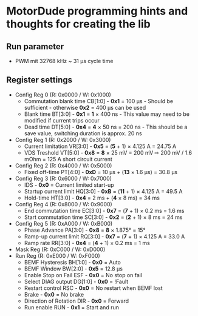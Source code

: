 # MotorDude programming hints and thoughts for creating the lib

## Run parameter
- PWM mit 32768 kHz ~ 31 µs cycle time

## Register settings
- Config Reg 0 (R: 0x0000 / W: 0x1000)
    * Commutation blank time CB[1:0] - **0x1** = 100 µs - Should be sufficient - otherwise **0x2** = 400 µs can be used
    * Blank time BT[3:0] - **0x1** = **1** × 400 ns - This value may need to be modified if current trips occur
    * Dead time DT[5:0] - **0x4** = **4** × 50 ns = 200 ns - This should be a save value, switching duration is approx. 20 ns
- Config Reg 1 (R: 0x2000 / W: 0x3000)
    * Current limitation VR[3:0] - **0x5** = (**5** + 1) × 4.125 A = 24.75 A
    * VDS Treshold VT[5:0] - **0x8** = **8** × 25 mV = 200 mV ⇨ 200 mV / 1.6 mOhm = 125 A short circuit current
- Config Reg 2 (R: 0x4000 / W: 0x5000)
    * Fixed off-time PT[4:0] - **0xD** = 10 µs + (**13** × 1.6 µs) = 30.8 µs
- Config Reg 3 (R: 0x6000 / W: 0x7000)
    * IDS - **0x0** = Current limited start-up
    * Startup current limit HQ[3:0] - **0xB** = (**11** + 1) × 4.125 A = 49.5 A
    * Hold-time HT[3:0] - **0x4** = 2 ms + (**4** × 8 ms) = 34 ms
- Config Reg 4 (R: 0x8000 / W: 0x9000)
    * End commutation time EC[3:0] - **0x7** = (**7** + 1) × 0.2 ms = 1.6 ms
    * Start commutation time SC[3:0] - **0x2** = (**2** + 1) × 8 ms = 24 ms
- Config Reg 5 (R: 0xA000 / W: 0xB000)
    * Phase Advance PA[3:0] - **0x8** = **8** × 1.875° = 15°
    * Ramp-up current limit RQ[3:0] - **0x7** = (**7** + 1) × 4.125 A = 33.0 A
    * Ramp rate RR[3:0] - **0x4** = (**4** + 1) × 0.2 ms = 1 ms
- Mask Reg (R: 0xC000 / W: 0xD000)
- Run Reg (R: 0xE000 / W: 0xF000)
    * BEMF Hysteresis BH[1:0] - **0x0** = Auto
    * BEMF Window BW[2:0] - **0x5** = 12.8 µs
    * Enable Stop on Fail ESF - **0x0** = No stop on fail
    * Select DIAG output DG[1:0] - **0x0** = !Fault
    * Restart control RSC - **0x0** = No restart when BEMF lost
    * Brake - **0x0** = No brake
    * Direction of Rotation DIR - **0x0** = Forward
    * Run enable RUN - **0x1** = Start and run